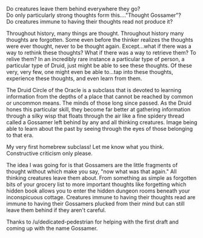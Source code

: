 Do creatures leave them behind everywhere they go?  
Do only particularly strong thoughts form this...."Thought Gossamer"?  
Do creatures immune to having their thoughts read not produce it?
 
Throughout history, many things are thought. Throughout history many thoughts are forgotten. Some even before the thinker realizes the thoughts were ever thought, never to be thought again. Except...what if there was a way to rethink these thoughts? What if there was a way to retrieve them? To relive them? In an incredibly rare instance a particular type of person, a particular type of Druid, just might be able to see these thoughts. Of these very, very few, one might even be able to...tap into these thoughts, experience these thoughts, and even learn from them.
 
The Druid Circle of the Oracle is a subclass that is devoted to learning information from the depths of a place that cannot be reached by common or uncommon means. The minds of those long since passed. As the Druid hones this particular skill, they become far better at gathering information through a silky wisp that floats through the air like a fine spidery thread called a Gossamer left behind by any and all thinking creatures. Image being able to learn about the past by seeing through the eyes of those belonging to that era.
 
My very first homebrew subclass! Let me know what you think. Constructive criticism only please.
 
The idea I was going for is that Gossamers are the little fragments of thought without which make you say, "now what was that again." All thinking creatures leave them about. From something as simple as forgotten bits of your grocery list to more important thoughts like forgetting which hidden book allows you to enter the hidden dungeon rooms beneath your inconspicuous cottage. Creatures immune to having their thoughts read are immune to having their Gossamers plucked from their mind but can still leave them behind if they aren't careful.
 
Thanks to /u/dedicated-pedestrian for helping with the first draft and coming up with the name Gossamer.